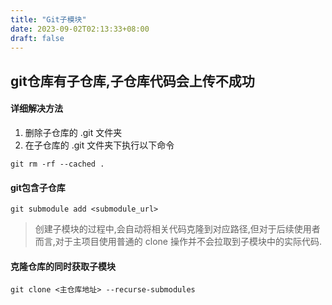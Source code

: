 ```yaml
---
title: "Git子模块"
date: 2023-09-02T02:13:33+08:00
draft: false
---
```


## git仓库有子仓库,子仓库代码会上传不成功
#### 详细解决方法
1. 删除子仓库的 .git 文件夹
2. 在子仓库的 .git 文件夹下执行以下命令
```shell
git rm -rf --cached .
```

#### git包含子仓库
``` shell
git submodule add <submodule_url>
```
> 创建子模块的过程中,会自动将相关代码克隆到对应路径,但对于后续使用者而言,对于主项目使用普通的 clone 操作并不会拉取到子模块中的实际代码.

#### 克隆仓库的同时获取子模块
```shell
git clone <主仓库地址> --recurse-submodules
```
